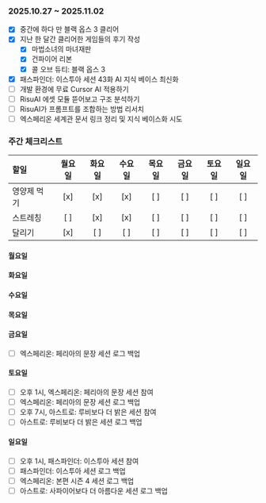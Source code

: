### 2025.10.27 ~ 2025.11.02
- [x] 중간에 하다 만 블랙 옵스 3 클리어
- [x] 지난 한 달간 클리어한 게임들의 후기 작성
  - [x] 마법소녀의 마녀재판
  - [x] 건파이어 리본
  - [x] 콜 오브 듀티: 블랙 옵스 3
- [x] 패스파인더: 이스투아 세션 43화 AI 지식 베이스 최신화
- [ ] 개발 환경에 무료 Cursor AI 적용하기
- [ ] RisuAI 에셋 모듈 뜯어보고 구조 분석하기
- [ ] RisuAI가 프롬프트를 조합하는 방법 리서치
- [ ] 엑스페리온 세계관 문서 링크 정리 및 지식 베이스화 시도

### 주간 체크리스트

| 할일        | 월요일 | 화요일 | 수요일 | 목요일 | 금요일 | 토요일 | 일요일 |
| :---------- | :----: | :----: | :----: | :----: | :----: | :----: | :----: |
| 영양제 먹기 |  [x]   |  [x]   |  [x]   |  [ ]   |  [ ]   |  [ ]   |  [ ]   |
| 스트레칭    |  [ ]   |  [x]   |  [x]   |  [ ]   |  [ ]   |  [ ]   |  [ ]   |
| 달리기      |  [x]   |  [ ]   |  [ ]   |  [ ]   |  [ ]   |  [ ]   |  [ ]   |

#### 월요일

#### 화요일

#### 수요일

#### 목요일

#### 금요일
- [ ] 엑스페리온: 페리아의 문장 세션 로그 백업

#### 토요일
- [ ] 오후 1시, 엑스페리온: 페리아의 문장 세션 참여
- [ ] 엑스페리온: 페리아의 문장 세션 로그 백업
- [ ] 오후 7시, 아스트로: 루비보다 더 밝은 세션 참여
- [ ] 아스트로: 루비보다 더 밝은 세션 로그 백업

#### 일요일
- [ ] 오후 1시, 패스파인더: 이스투아 세션 참여
- [ ] 패스파인더: 이스투아 세션 로그 백업
- [ ] 엑스페리온: 본편 시즌 4 세션 로그 백업
- [ ] 아스트로: 사파이어보다 더 아름다운 세션 로그 백업
